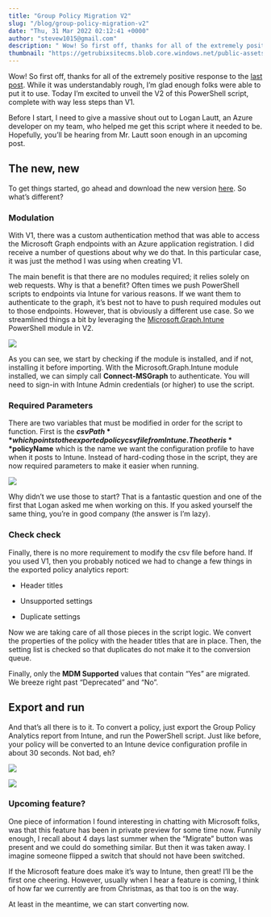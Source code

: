 ```yaml
---
title: "Group Policy Migration V2"
slug: "/blog/group-policy-migration-v2"
date: "Thu, 31 Mar 2022 02:12:41 +0000"
author: "stevew1015@gmail.com"
description: " Wow! So first off, thanks for all of the extremely positive response to the last post. While it was understandably rough, I’m glad enough folks were able to put it to use. Today I’m excited to unveil the V2 of this PowerShell script, complete with"
thumbnail: "https://getrubixsitecms.blob.core.windows.net/public-assets/content/v1/logo512.png"
---
```


Wow! So first off, thanks for all of the extremely positive response to the [last post](https://www.getrubix.com/blog/group-policy-to-intune-migration). While it was understandably rough, I’m glad enough folks were able to put it to use. Today I’m excited to unveil the V2 of this PowerShell script, complete with way less steps than V1.

Before I start, I need to give a massive shout out to Logan Lautt, an Azure developer on my team, who helped me get this script where it needed to be. Hopefully, you’ll be hearing from Mr. Lautt soon enough in an upcoming post.

The new, new
------------

To get things started, go ahead and download the new version [here](https://github.com/groovemaster17/IntunePowershell/blob/main/gpoToCspMigration_V2.ps1). So what’s different?

### Modulation

With V1, there was a custom authentication method that was able to access the Microsoft Graph endpoints with an Azure application registration. I did receive a number of questions about why we do that. In this particular case, it was just the method I was using when creating V1.

The main benefit is that there are no modules required; it relies solely on web requests. Why is that a benefit? Often times we push PowerShell scripts to endpoints via Intune for various reasons. If we want them to authenticate to the graph, it’s best not to have to push required modules out to those endpoints. However, that is obviously a different use case. So we streamlined things a bit by leveraging the [Microsoft.Graph.Intune](https://www.powershellgallery.com/packages/Microsoft.Graph.Intune/6.1907.1.0) PowerShell module in V2.

![](https://getrubixsitecms.blob.core.windows.net/public-assets/content/v1/5dd365a31aa1fd743bc30b8e/20df7112-c10f-4ca1-91ed-ea8812ab1045/2.png)

As you can see, we start by checking if the module is installed, and if not, installing it before importing. With the Microsoft.Graph.Intune module installed, we can simply call **Connect-MSGraph** to authenticate. You will need to sign-in with Intune Admin credentials (or higher) to use the script.

### Required Parameters

There are two variables that must be modified in order for the script to function. First is the **$csvPath** which points to the exported policy csv file from Intune. The other is **$policyName** which is the name we want the configuration profile to have when it posts to Intune. Instead of hard-coding those in the script, they are now required parameters to make it easier when running.

![](https://getrubixsitecms.blob.core.windows.net/public-assets/content/v1/5dd365a31aa1fd743bc30b8e/09ec5d4b-7afd-415a-a710-158a7b2e2c15/1.png)

Why didn’t we use those to start? That is a fantastic question and one of the first that Logan asked me when working on this. If you asked yourself the same thing, you’re in good company (the answer is I’m lazy).

### Check check

Finally, there is no more requirement to modify the csv file before hand. If you used V1, then you probably noticed we had to change a few things in the exported policy analytics report:

-   Header titles
    
-   Unsupported settings
    
-   Duplicate settings
    

Now we are taking care of all those pieces in the script logic. We convert the properties of the policy with the header titles that are in place. Then, the setting list is checked so that duplicates do not make it to the conversion queue.

Finally, only the **MDM Supported** values that contain “Yes” are migrated. We breeze right past “Deprecated” and “No”.

Export and run
--------------

And that’s all there is to it. To convert a policy, just export the Group Policy Analytics report from Intune, and run the PowerShell script. Just like before, your policy will be converted to an Intune device configuration profile in about 30 seconds. Not bad, eh?

![](https://getrubixsitecms.blob.core.windows.net/public-assets/content/v1/5dd365a31aa1fd743bc30b8e/56773c7f-2be4-4b10-a36a-53d29aacc585/3.png)

![](https://getrubixsitecms.blob.core.windows.net/public-assets/content/v1/5dd365a31aa1fd743bc30b8e/58751a37-082e-43c9-addb-cb47ff6959b1/4.png)

### Upcoming feature?

One piece of information I found interesting in chatting with Microsoft folks, was that this feature has been in private preview for some time now. Funnily enough, I recall about 4 days last summer when the “Migrate” button was present and we could do something similar. But then it was taken away. I imagine someone flipped a switch that should not have been switched.

If the Microsoft feature does make it’s way to Intune, then great! I’ll be the first one cheering. However, usually when I hear a feature is coming, I think of how far we currently are from Christmas, as that too is on the way.

At least in the meantime, we can start converting now.
